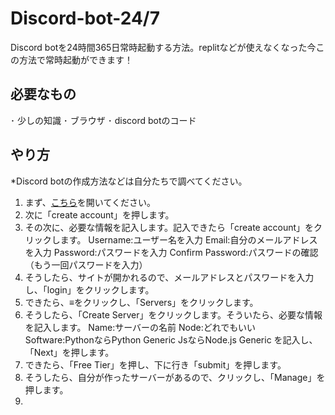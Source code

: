 # Discord-bot-24/7
Discord botを24時間365日常時起動する方法。replitなどが使えなくなった今この方法で常時起動ができます！
## 必要なもの
･ 少しの知識
･ ブラウザ
･ discord botのコード
## やり方
*Discord botの作成方法などは自分たちで調べてください。
1. まず、[こちら](https://betadash.lunes.host/login)を開いてください。
2. 次に「create account」を押します。
3. その次に、必要な情報を記入します。記入できたら「create account」をクリックします。
Username:ユーザー名を入力 Email:自分のメールアドレスを入力 Password:パスワードを入力 Confirm Password:パスワードの確認（もう一回パスワードを入力）
4. そうしたら、サイトが開かれるので、メールアドレスとパスワードを入力し、「login」をクリックします。
5. できたら、≡をクリックし、「Servers」をクリックします。
6. そうしたら、「Create Server」をクリックします。そういたら、必要な情報を記入します。
Name:サーバーの名前 Node:どれでもいい Software:PythonならPython Generic JsならNode.js Generic
を記入し、「Next」を押します。
7. できたら、「Free Tier」を押し、下に行き「submit」を押します。
8. そうしたら、自分が作ったサーバーがあるので、クリックし、「Manage」を押します。
10. 
